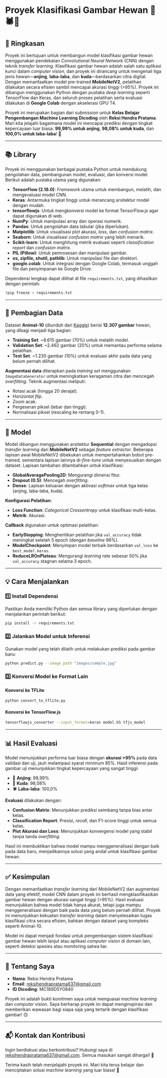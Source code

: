 # Proyek Klasifikasi Gambar Hewan 🐶🕷️🐎

## 📝 Ringkasan

Proyek ini bertujuan untuk membangun model klasifikasi gambar hewan menggunakan pendekatan *Convolutional Neural Network* (CNN) dengan teknik *transfer learning*. Klasifikasi gambar hewan adalah salah satu aplikasi kunci dalam *computer vision*, dan proyek ini dirancang untuk mengenali tiga jenis hewan—**anjing**, **laba-laba**, dan **kuda**—berdasarkan citra digital. Dengan memanfaatkan model pre-trained **MobileNetV2**, pelatihan dilakukan secara efisien sambil mencapai akurasi tinggi (>95%). Proyek ini dibangun menggunakan Python dengan pustaka *deep learning* seperti TensorFlow dan Keras, dan seluruh proses pelatihan serta evaluasi dilakukan di **Google Colab** dengan akselerasi GPU T4.

Proyek ini merupakan bagian dari *submission* untuk **Kelas Belajar Pengembangan Machine Learning Dicoding** oleh **Reksi Hendra Pratama**. Mari kita jelajahi bagaimana model ini mencapai prediksi dengan tingkat kepercayaan luar biasa: **99,99% untuk anjing**, **98,08% untuk kuda**, dan **100,0% untuk laba-laba**! 🎉

---

## 📚 Library

Proyek ini menggunakan berbagai pustaka Python untuk mendukung pengolahan data, pembangunan model, evaluasi, dan konversi model. Berikut adalah pustaka utama yang digunakan:

- **TensorFlow (2.18.0)**: *Framework* utama untuk membangun, melatih, dan mengevaluasi model CNN.
- **Keras**: Antarmuka tingkat tinggi untuk merancang arsitektur model dengan mudah.
- **tensorflowjs**: Untuk mengkonversi model ke format TensorFlow.js agar dapat digunakan di web.
- **NumPy**: Untuk manipulasi array dan operasi numerik.
- **Pandas**: Untuk pengolahan data tabular (jika diperlukan).
- **Matplotlib**: Untuk visualisasi plot akurasi, *loss*, dan *confusion matrix*.
- **Seaborn**: Untuk visualisasi *confusion matrix* yang lebih menarik.
- **Scikit-learn**: Untuk menghitung metrik evaluasi seperti *classification report* dan *confusion matrix*.
- **PIL (Pillow)**: Untuk pemrosesan dan manipulasi gambar.
- **os, zipfile, shutil, pathlib**: Untuk manipulasi file dan direktori.
- **google.colab**: Untuk integrasi dengan Google Colab, termasuk unggah file dan penyimpanan ke Google Drive.

Dependensi lengkap dapat dilihat di file `requirements.txt`, yang dihasilkan dengan perintah:
```bash
!pip freeze > requirements.txt
```

---

## 📂 Pembagian Data

Dataset **Animal-10** (diunduh dari [Kaggle](https://www.kaggle.com/datasets/alessiocorrado99/animals10)) berisi **12.307 gambar** hewan, yang dibagi menjadi tiga bagian:
- **Training Set**: ~8.615 gambar (70%) untuk melatih model.
- **Validation Set**: ~2.462 gambar (20%) untuk memantau performa selama pelatihan.
- **Test Set**: ~1.230 gambar (10%) untuk evaluasi akhir pada data yang belum pernah dilihat.

**Augmentasi data** diterapkan pada *training set* menggunakan `ImageDataGenerator` untuk meningkatkan keragaman citra dan mencegah *overfitting*. Teknik augmentasi meliputi:
- Rotasi acak (hingga 20 derajat).
- *Horizontal flip*.
- *Zoom* acak.
- Pergeseran piksel (lebar dan tinggi).
- Normalisasi piksel (rescaling ke rentang 0-1).


---

## 🧠 Model

Model dibangun menggunakan arsitektur **Sequential** dengan mengadopsi *transfer learning* dari **MobileNetV2** sebagai *feature extractor*. Beberapa lapisan awal MobileNetV2 dibekukan untuk mempertahankan bobot pre-trained, sementara lapisan lainnya di-*fine-tune* untuk menyesuaikan dengan dataset. Lapisan tambahan ditambahkan untuk klasifikasi:
- **GlobalAveragePooling2D**: Mengurangi dimensi fitur.
- **Dropout (0.5)**: Mencegah *overfitting*.
- **Dense**: Lapisan keluaran dengan aktivasi *softmax* untuk tiga kelas (anjing, laba-laba, kuda).

**Konfigurasi Pelatihan**:
- **Loss Function**: *Categorical Crossentropy* untuk klasifikasi multi-kelas.
- **Metrik**: Akurasi.

**Callback** digunakan untuk optimasi pelatihan:
- **EarlyStopping**: Menghentikan pelatihan jika `val_accuracy` tidak meningkat setelah 5 epoch (dengan *baseline* 96%).
- **ModelCheckpoint**: Menyimpan model terbaik berdasarkan `val_loss` ke `best_model.keras`.
- **ReduceLROnPlateau**: Mengurangi *learning rate* sebesar 50% jika `val_accuracy` stagnan selama 3 epoch.

---

## **💡 Cara Menjalankan**  
### **1️⃣ Install Dependensi**  
Pastikan Anda memiliki Python dan semua library yang diperlukan dengan menjalankan perintah berikut:  
```bash  
pip install -r requirements.txt  
```  

### **2️⃣ Jalankan Model untuk Inferensi**  
Gunakan model yang telah dilatih untuk melakukan prediksi pada gambar baru:  
```bash  
python predict.py --image_path "images/sample.jpg"  
```  

### **3️⃣ Konversi Model ke Format Lain**  
#### **Konversi ke TFLite**  
```bash  
python convert_to_tflite.py  
```  
#### **Konversi ke TensorFlow.js**  
```bash  
tensorflowjs_converter --input_format=keras model.h5 tfjs_model  
```  

---

## 📊 Hasil Evaluasi

Model menunjukkan performa luar biasa dengan **akurasi >95%** pada data validasi dan uji, jauh melampaui syarat minimum 85%. Hasil inferensi pada gambar uji menunjukkan tingkat kepercayaan yang sangat tinggi:
- 🐶 **Anjing**: 99,99%
- 🐎 **Kuda**: 98,08%
- 🕷️ **Laba-laba**: 100,0%

**Evaluasi** dilakukan dengan:
- **Confusion Matrix**: Menunjukkan prediksi seimbang tanpa bias antar kelas.
- **Classification Report**: Presisi, *recall*, dan F1-score tinggi untuk semua kelas.
- **Plot Akurasi dan Loss**: Menunjukkan konvergensi model yang stabil tanpa tanda *overfitting*.

Hasil ini membuktikan bahwa model mampu menggeneralisasi dengan baik pada data baru, menjadikannya solusi yang andal untuk klasifikasi gambar hewan.

---

## ✅ Kesimpulan

Dengan memanfaatkan *transfer learning* dari MobileNetV2 dan augmentasi data yang efektif, model CNN dalam proyek ini berhasil mengklasifikasikan gambar hewan dengan akurasi sangat tinggi (>95%). Hasil evaluasi menunjukkan bahwa model tidak hanya akurat, tetapi juga mampu menggeneralisasi dengan baik pada data yang belum pernah dilihat. Proyek ini menunjukkan kekuatan *transfer learning* dalam menyelesaikan tugas klasifikasi citra secara efisien, bahkan dengan dataset yang kompleks seperti Animal-10.

Model ini dapat menjadi fondasi untuk pengembangan sistem klasifikasi gambar hewan lebih lanjut atau aplikasi *computer vision* di domain lain, seperti deteksi spesies atau monitoring satwa liar.

---

## 🙋 Tentang Saya

- **Nama**: Reksi Hendra Pratama
- **Email**: reksihendrapratama637@gmail.com
- **ID Dicoding**: MC189D5Y0840

Proyek ini adalah bukti komitmen saya untuk menguasai *machine learning* dan *computer vision*. Saya berharap proyek ini dapat menginspirasi dan memberikan wawasan bagi siapa saja yang tertarik dengan klasifikasi gambar! 😊

---



## 📬 Kontak dan Kontribusi

Ingin berdiskusi atau berkontribusi? Hubungi saya di [reksihendrapratama637@gmail.com](mailto:reksihendrapratama637@gmail.com). Semua masukan sangat dihargai! 🙌

Terima kasih telah menjelajahi proyek ini. Mari kita terus belajar dan menciptakan solusi *machine learning* yang luar biasa! 🚀
